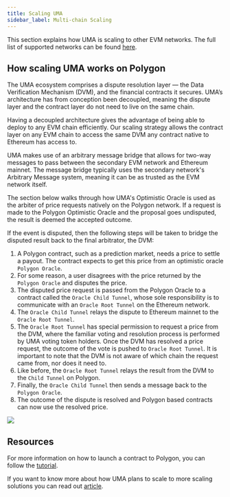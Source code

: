 ```yaml
---
title: Scaling UMA 
sidebar_label: Multi-chain Scaling
---
```

This section explains how UMA is scaling to other EVM networks. The full list of supported networks can be found [here](dev-ref/addresses.md).

## How scaling UMA works on Polygon

The UMA ecosystem comprises a dispute resolution layer — the Data Verification Mechanism (DVM), and the financial contracts it secures. UMA’s architecture has from conception been decoupled, meaning the dispute layer and the contract layer do not need to live on the same chain.

Having a decoupled architecture gives the advantage of being able to deploy to any EVM chain efficiently. Our scaling strategy allows the contract layer on any EVM chain to access the same DVM any contract native to Ethereum has access to.

UMA makes use of an arbitrary message bridge that allows for two-way messages to pass between the secondary EVM network and Ethereum mainnet. The message bridge typically uses the secondary network's Arbitrary Message system, meaning it can be as trusted as the EVM network itself. 

The section below walks through how UMA's Optimistic Oracle is used as the arbiter of price requests natively on the Polygon network. If a request is made to the Polygon Optimistic Oracle and the proposal goes undisputed, the result is deemed the accepted outcome. 

If the event is disputed, then the following steps will be taken to bridge the disputed result back to the final arbitrator, the DVM:
1. A Polygon contract, such as a prediction market, needs a price to settle a payout. The contract expects to get this price from an optimistic oracle `Polygon Oracle`.
2. For some reason, a user disagrees with the price returned by the `Polygon Oracle` and disputes the price.
3. The disputed price request is passed from the Polygon Oracle to a contract called the `Oracle Child Tunnel`, whose sole responsibility is to communicate with an `Oracle Root Tunnel` on the Ethereum network. 
4. The `Oracle Child Tunnel` relays the dispute to Ethereum mainnet to the `Oracle Root Tunnel`.
5. The `Oracle Root Tunnel` has special permission to request a price from the DVM, where the familiar voting and resolution process is performed by UMA voting token holders.
Once the DVM has resolved a price request, the outcome of the vote is pushed to `Oracle Root Tunnel`. It is important to note that the DVM is not aware of which chain the request came from, nor does it need to.
6. Like before, the `Oracle Root Tunnel` relays the result from the DVM to the `Child Tunnel` on Polygon.
7. Finally, the `Oracle Child Tunnel` then sends a message back to the `Polygon Oracle`.
8. The outcome of the dispute is resolved and Polygon based contracts can now use the resolved price.

![](/img/PolygonDispute.png)

## Resources

For more information on how to launch a contract to Polygon, you can follow the [tutorial](developers/deploy-an-lsp.md).

If you want to know more about how UMA plans to scale to more scaling solutions you can read out [article](https://medium.com/uma-project/uma-is-scaling-to-every-evm-compatible-chain-18ca2404698d).